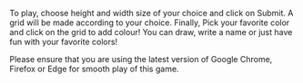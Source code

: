 
To play, choose height and width size of your choice and click on Submit. 
A grid will be made according to your choice.
Finally, Pick your favorite color and click on the grid to add colour! You can draw, write a name or just have fun with your favorite colors!

Please ensure that you are using the latest version of Google Chrome, Firefox or Edge for smooth play of this game.

